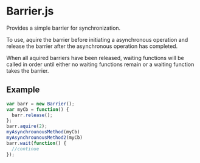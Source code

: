 Barrier.js
==========

Provides a simple barrier for synchronization.

To use, aquire the barrier before initiating a asynchronous operation and
release the barrier after the asynchronous operation has completed.

When all aquired barriers have been released, waiting functions will be
called in order until either no waiting functions remain or a waiting
function takes the barrier.

Example
-------

```javascript
var barr = new Barrier();
var myCb = function() {
  barr.release();
};
barr.aquire(2);
myAsynchrounousMethod(myCb)
myAsynchrounousMethod2(myCb)
barr.wait(function() {
  //continue
});
```
